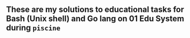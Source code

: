 ## These are my solutions to educational tasks for Bash (Unix shell) and Go lang on 01 Edu System during `piscine`
